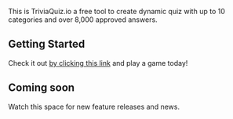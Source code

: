 This is TriviaQuiz.io a free tool to create dynamic quiz with up to 10 categories and over 8,000 approved answers.

## Getting Started

Check it out [by clicking this link](https://triviaquiz.io/) and play a game today!

## Coming soon
Watch this space for new feature releases and news.
